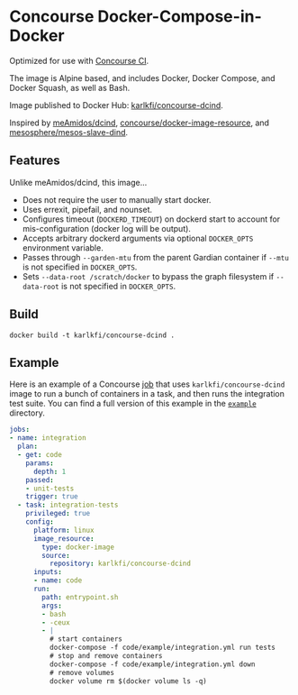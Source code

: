 # Concourse Docker-Compose-in-Docker

Optimized for use with [Concourse CI](http://concourse.ci/).

The image is Alpine based, and includes Docker, Docker Compose, and Docker Squash, as well as Bash.

Image published to Docker Hub: [karlkfi/concourse-dcind](https://hub.docker.com/r/karlkfi/concourse-dcind/).

Inspired by [meAmidos/dcind](https://github.com/meAmidos/dcind),  [concourse/docker-image-resource](https://github.com/concourse/docker-image-resource/blob/master/assets/common.sh), and [mesosphere/mesos-slave-dind](https://github.com/mesosphere/mesos-slave-dind).

## Features

Unlike meAmidos/dcind, this image...

- Does not require the user to manually start docker.
- Uses errexit, pipefail, and nounset.
- Configures timeout (`DOCKERD_TIMEOUT`) on dockerd start to account for mis-configuration (docker log will be output).
- Accepts arbitrary dockerd arguments via optional `DOCKER_OPTS` environment variable.
- Passes through `--garden-mtu` from the parent Gardian container if `--mtu` is not specified in `DOCKER_OPTS`.
- Sets `--data-root /scratch/docker` to bypass the graph filesystem if `--data-root` is not specified in `DOCKER_OPTS`.

## Build

```
docker build -t karlkfi/concourse-dcind .
```

## Example

Here is an example of a Concourse [job](http://concourse.ci/concepts.html) that uses ```karlkfi/concourse-dcind``` image to run a bunch of containers in a task, and then runs the integration test suite. You can find a full version of this example in the [```example```](example) directory.

```yaml
jobs:
- name: integration
  plan:
  - get: code
    params:
      depth: 1
    passed:
    - unit-tests
    trigger: true
  - task: integration-tests
    privileged: true
    config:
      platform: linux
      image_resource:
        type: docker-image
        source:
          repository: karlkfi/concourse-dcind
      inputs:
      - name: code
      run:
        path: entrypoint.sh
        args:
        - bash
        - -ceux
        - |
          # start containers
          docker-compose -f code/example/integration.yml run tests
          # stop and remove containers
          docker-compose -f code/example/integration.yml down
          # remove volumes
          docker volume rm $(docker volume ls -q)
```
